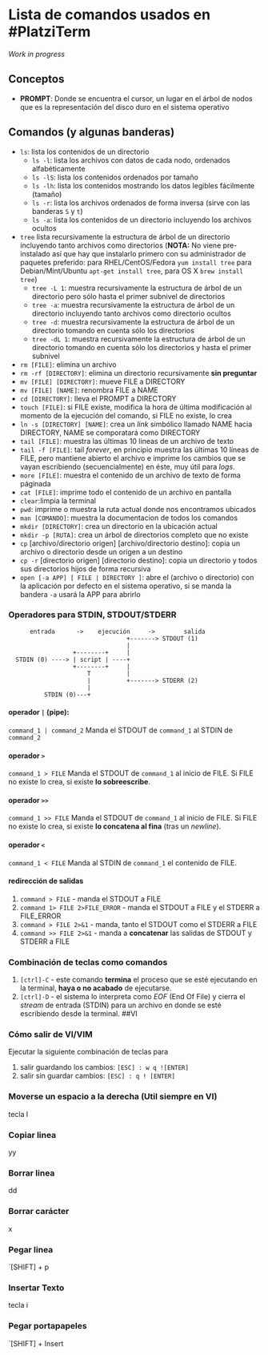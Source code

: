 # Lista de comandos usados en #PlatziTerm

_Work in progress_

## Conceptos
- **PROMPT**: Donde se encuentra el cursor, un lugar en el árbol de nodos que es la representación del disco duro en el sistema operativo

## Comandos (y algunas banderas)

- `ls`: lista los contenidos de un directorio
  - `ls -l`: lista los archivos con datos de cada nodo, ordenados alfabéticamente
  - `ls -lS`: lista los contenidos ordenados por tamaño
  - `ls -lh`: lista los contenidos mostrando los datos legibles fácilmente (tamaño)
  - `ls -r`: lista los archivos ordenados de forma inversa (sirve con las banderas `S` y `t`)
  - `ls -a`: lista los contenidos de un directorio incluyendo los archivos ocultos
- `tree` lista recursivamente la estructura de árbol de un directorio incluyendo tanto archivos como directorios (**NOTA:** No viene pre-instalado así que hay que instalarlo primero con su administrador de paquetes preferido: para RHEL/CentOS/Fedora `yum install tree` para Debian/Mint/Ubuntu `apt-get install tree`, para OS X `brew install tree`)
  - `tree -L 1`: muestra recursivamente la estructura de árbol de un directorio pero sólo hasta el primer subnivel de directorios
  - `tree -a`: muestra recursivamente la estructura de árbol de un directorio incluyendo tanto archivos como directorio ocultos
  - `tree -d`: muestra recursivamente la estructura de árbol de un directorio tomando en cuenta sólo los directorios
  - `tree -dL 1`: muestra recursivamente la estructura de árbol de un directorio tomando en cuenta sólo los directorios y hasta el primer subnivel
- `rm [FILE]`: elimina un archivo
- `rm -rf [DIRECTORY]`: elimina un directorio recursivamente **sin preguntar**
- `mv [FILE] [DIRECTORY]`: mueve FILE a DIRECTORY
- `mv [FILE] [NAME]`: renombra FILE a NAME
- `cd [DIRECTORY]`: lleva el PROMPT a DIRECTORY
- `touch [FILE]`: si FILE existe, modifica la hora de última modificación al momento de la ejecución del comando, si FILE no existe, lo crea
- `ln -s [DIRECTORY] [NAME]`: crea un _link_ simbólico llamado NAME hacia DIRECTORY, NAME se comporatará como DIRECTORY
- `tail [FILE]`: muestra las últimas 10 lineas de un archivo de texto
- `tail -f [FILE]`: tail _forever_, en principio muestra las últimas 10 líneas de FILE, pero mantiene abierto el archivo e imprime los cambios que se vayan escribiendo (secuencialmente) en éste, muy útil para _logs_.
- `more [FILE]`: muestra el contenido de un archivo de texto de forma páginada
- `cat [FILE]`: imprime todo el contenido de un archivo en pantalla
- `clear`:limpia la terminal
- `pwd`: imprime o muestra la ruta actual donde nos encontramos ubicados
- `man [COMANDO]`: muestra la documentacion de todos los comandos
- `mkdir [DIRECTORY]`: crea un directorio en la ubicación actual
- `mkdir -p [RUTA]`: crea un árbol de directorios completo que no existe
- `cp` [archivo/directorio origen] [archivo/directorio destino]: copia un archivo o directorio desde un origen a un destino
- `cp -r` [directorio origen] [directorio destino]: copia un directorio y todos sus directorios hijos de forma recursiva
- `open [-a APP] [ FILE | DIRECTORY ]`: abre el (archivo o directorio) con la aplicación por defecto en el sistema operativo, si se manda la bandera `-a` usará la APP para abrirlo

### Operadores para STDIN, STDOUT/STDERR
`````
      entrada      ->    ejecución     ->        salida
                                 +-------> STDOUT (1)
                                 |
                  +--------+     |
  STDIN (0) ----> | script | ----+
                  +--------+     |
                      T          |
                      |          +-------> STDERR (2)
                      |
          STDIN (0)---+
`````

#### operador `|` (pipe):
`command_1 | command_2`
Manda el STDOUT de `command_1` al STDIN de `command_2`

#### operador `>`
`command_1 > FILE`
Manda el STDOUT de `command_1` al inicio de FILE. Si FILE no existe lo crea, si existe **lo sobreescribe**.

#### operador `>>`
`command_1 >> FILE`
Manda el STDOUT de `command_1` al inicio de FILE. Si FILE no existe lo crea, si existe **lo concatena al fina** (tras un _newline_).

#### operador `<`
`command_1 < FILE`
Manda al STDIN de `command_1` el contenido de FILE.

#### redirección de salidas
1. `command > FILE` - manda el STDOUT a FILE
1. `command 1> FILE 2>FILE_ERROR` - manda el STDOUT a FILE y el STDERR a FILE_ERROR
1. `command > FILE 2>&1` - manda, tanto el STDOUT como el STDERR a FILE
1. `command >> FILE 2>&1` - manda a **concatenar** las salidas de STDOUT y STDERR a FILE

### Combinación de teclas como comandos
1. `[ctrl]-C` - este comando **termina** el proceso que se esté ejecutando en la terminal, **haya o no acabado** de ejecutarse.
2. `[ctrl]-D` - el sistema lo interpreta como _EOF_ (End Of File) y cierra el _stream_ de entrada (STDIN) para un archivo en donde se esté escribiendo desde la terminal.
##VI
### Cómo salir de VI/VIM
Ejecutar la siguiente combinación de teclas para 

1. salir guardando los cambios: `[ESC] : w q ![ENTER] `
2. salir sin guardar cambios: `[ESC] : q ! [ENTER]`

### Moverse un espacio a la derecha (Util siempre en VI)
tecla l

### Copiar linea
yy

### Borrar linea
dd

### Borrar carácter
x

### Pegar linea
`[SHIFT] + p

### Insertar Texto
tecla i

### Pegar portapapeles
`[SHIFT] + Insert
